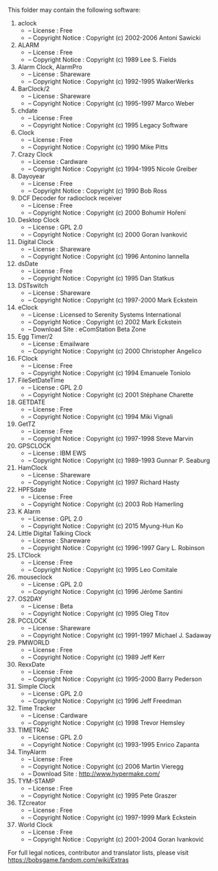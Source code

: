 ﻿This folder may contain the following software:

1. aclock
   - – License : Free
   - – Copyright Notice : Copyright (c) 2002-2006 Antoni Sawicki
2. ALARM
   - – License : Free
   - – Copyright Notice : Copyright (c) 1989 Lee S. Fields
3. Alarm Clock, AlarmPro
   - – License : Shareware
   - – Copyright Notice : Copyright (c) 1992-1995 WalkerWerks
4. BarClock/2
   - – License : Shareware
   - – Copyright Notice : Copyright (c) 1995-1997 Marco Weber
5. chdate
   - – License : Free
   - – Copyright Notice : Copyright (c) 1995 Legacy Software
6. Clock
   - – License : Free
   - – Copyright Notice : Copyright (c) 1990 Mike Pitts
7. Crazy Clock
   - – License : Cardware
   - – Copyright Notice : Copyright (c) 1994-1995 Nicole Greiber
8. Dayoyear
   - – License : Free
   - – Copyright Notice : Copyright (c) 1990 Bob Ross
9. DCF Decoder for radioclock receiver
   - – License : Free
   - – Copyright Notice : Copyright (c) 2000 Bohumír Hoření
10. Desktop Clock
    - – License : GPL 2.0
    - – Copyright Notice : Copyright (c) 2000 Goran Ivanković
11. Digital Clock
    - – License : Shareware
    - – Copyright Notice : Copyright (c) 1996 Antonino Iannella
12. dsDate
    - – License : Free
    - – Copyright Notice : Copyright (c) 1995 Dan Statkus
13. DSTswitch
    - – License : Shareware
    - – Copyright Notice : Copyright (c) 1997-2000 Mark Eckstein
14. eClock
    - – License : Licensed to Serenity Systems International
    - – Copyright Notice : Copyright (c) 2002 Mark Eckstein
    - – Download Site : eComStation Beta Zone
15. Egg Timer/2
    - – License : Emailware
    - – Copyright Notice : Copyright (c) 2000 Christopher Angelico
16. FClock
    - – License : Free
    - – Copyright Notice : Copyright (c) 1994 Emanuele Toniolo
17. FileSetDateTime
    - – License : GPL 2.0
    - – Copyright Notice : Copyright (c) 2001 Stéphane Charette
18. GETDATE
    - – License : Free
    - – Copyright Notice : Copyright (c) 1994 Miki Vignali
19. GetTZ
    - – License : Free
    - – Copyright Notice : Copyright (c) 1997-1998 Steve Marvin
20. GPSCLOCK
    - – License : IBM EWS
    - – Copyright Notice : Copyright (c) 1989-1993 Gunnar P. Seaburg
21. HamClock
    - – License : Shareware
    - – Copyright Notice : Copyright (c) 1997 Richard Hasty
22. HPFSdate
    - – License : Free
    - – Copyright Notice : Copyright (c) 2003 Rob Hamerling
23. K Alarm
    - – License : GPL 2.0
    - – Copyright Notice : Copyright (c) 2015 Myung-Hun Ko
24. Little Digital Talking Clock
    - – License : Shareware
    - – Copyright Notice : Copyright (c) 1996-1997 Gary L. Robinson
25. LTClock
    - – License : Free
    - – Copyright Notice : Copyright (c) 1995 Leo Comitale
26. mouseclock
    - – License : GPL 2.0
    - – Copyright Notice : Copyright (c) 1996 Jérôme Santini
27. OS2DAY
    - – License : Beta
    - – Copyright Notice : Copyright (c) 1995 Oleg Titov
28. PCCLOCK
    - – License : Shareware
    - – Copyright Notice : Copyright (c) 1991-1997 Michael J. Sadaway
29. PMWORLD
    - – License : Free
    - – Copyright Notice : Copyright (c) 1989 Jeff Kerr
30. RexxDate
    - – License : Free
    - – Copyright Notice : Copyright (c) 1995-2000 Barry Pederson
31. Simple Clock
    - – License : GPL 2.0
    - – Copyright Notice : Copyright (c) 1996 Jeff Freedman
32. Time Tracker
    - – License : Cardware
    - – Copyright Notice : Copyright (c) 1998 Trevor Hemsley
33. TIMETRAC
    - – License : GPL 2.0
    - – Copyright Notice : Copyright (c) 1993-1995 Enrico Zapanta
34. TinyAlarm
    - – License : Free
    - – Copyright Notice : Copyright (c) 2006 Martin Vieregg
    - – Download Site : http://www.hypermake.com/
35. TYM-STAMP
    - – License : Free
    - – Copyright Notice : Copyright (c) 1995 Pete Graszer
36. TZcreator
    - – License : Free
    - – Copyright Notice : Copyright (c) 1997-1999 Mark Eckstein
37. World Clock
    - – License : Free
    - – Copyright Notice : Copyright (c) 2001-2004 Goran Ivanković

For full legal notices, contributor and translator lists, please visit https://bobsgame.fandom.com/wiki/Extras
